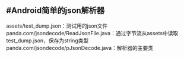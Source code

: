 #Android简单的json解析器
---
assets/test_dump.json：测试用的json文件<br/>
panda.com/jsondecode/ReadJsonFile.java：通过字节流从assets中读取test_dump.json，保存为string类型<br/>
panda.com/jsondecode/pJsonDecode.java：解析器的主要类<br/>